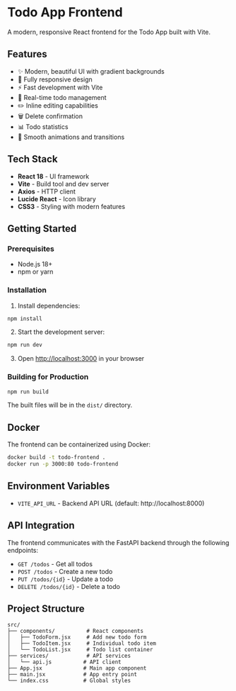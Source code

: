 # Todo App Frontend

A modern, responsive React frontend for the Todo App built with Vite.

## Features

- ✨ Modern, beautiful UI with gradient backgrounds
- 📱 Fully responsive design
- ⚡ Fast development with Vite
- 🎯 Real-time todo management
- ✏️ Inline editing capabilities
- 🗑️ Delete confirmation
- 📊 Todo statistics
- 🎨 Smooth animations and transitions

## Tech Stack

- **React 18** - UI framework
- **Vite** - Build tool and dev server
- **Axios** - HTTP client
- **Lucide React** - Icon library
- **CSS3** - Styling with modern features

## Getting Started

### Prerequisites

- Node.js 18+ 
- npm or yarn

### Installation

1. Install dependencies:
```bash
npm install
```

2. Start the development server:
```bash
npm run dev
```

3. Open [http://localhost:3000](http://localhost:3000) in your browser

### Building for Production

```bash
npm run build
```

The built files will be in the `dist/` directory.

## Docker

The frontend can be containerized using Docker:

```bash
docker build -t todo-frontend .
docker run -p 3000:80 todo-frontend
```

## Environment Variables

- `VITE_API_URL` - Backend API URL (default: http://localhost:8000)

## API Integration

The frontend communicates with the FastAPI backend through the following endpoints:

- `GET /todos` - Get all todos
- `POST /todos` - Create a new todo
- `PUT /todos/{id}` - Update a todo
- `DELETE /todos/{id}` - Delete a todo

## Project Structure

```
src/
├── components/          # React components
│   ├── TodoForm.jsx     # Add new todo form
│   ├── TodoItem.jsx     # Individual todo item
│   └── TodoList.jsx     # Todo list container
├── services/            # API services
│   └── api.js          # API client
├── App.jsx             # Main app component
├── main.jsx            # App entry point
└── index.css           # Global styles
```
